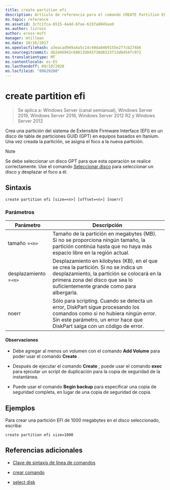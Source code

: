 ```yaml
---
title: create partition efi
description: Artículo de referencia para el comando CREATE Partition EFI, que crea una partición del sistema Extensible Firmware Interface (EFI) en un disco de tabla de particiones GUID (GPT) en equipos basados en Itanium.
ms.topic: reference
ms.assetid: 3cfc1fca-6515-4a4d-bfae-615fa8045ea9
ms.author: lizross
author: eross-msft
manager: mtillman
ms.date: 10/16/2017
ms.openlocfilehash: a3eacad949a4a5c14c40da0469155e277cb274b6
ms.sourcegitcommit: db2d46842c68813d043738d6523f13d8454fc972
ms.translationtype: MT
ms.contentlocale: es-ES
ms.lasthandoff: 09/10/2020
ms.locfileid: "89629208"
---
```

# <a name="create-partition-efi"></a>create partition efi

> Se aplica a: Windows Server (canal semianual), Windows Server 2019, Windows Server 2016, Windows Server 2012 R2 y Windows Server 2012

Crea una partición del sistema de Extensible Firmware Interface (EFI) en un disco de tabla de particiones GUID (GPT) en equipos basados en Itanium. Una vez creada la partición, se asigna el foco a la nueva partición.

>[!NOTE]
> Se debe seleccionar un disco GPT para que esta operación se realice correctamente. Use el comando [Seleccionar disco](select-disk.md) para seleccionar un disco y desplazar el foco a él.

## <a name="syntax"></a>Sintaxis

```
create partition efi [size=<n>] [offset=<n>] [noerr]
```

### <a name="parameters"></a>Parámetros

| Parámetro | Descripción |
| --------- | ----------- |
| tamaño =`<n>` | Tamaño de la partición en megabytes (MB). Si no se proporciona ningún tamaño, la partición continúa hasta que no haya más espacio libre en la región actual. |
| desplazamiento =`<n>` | Desplazamiento en kilobytes (KB), en el que se crea la partición. Si no se indica un desplazamiento, la partición se colocará en la primera zona del disco que sea lo suficientemente grande como para albergarla. |
| noerr | Sólo para scripting. Cuando se detecta un error, DiskPart sigue procesando los comandos como si no hubiera ningún error. Sin este parámetro, un error hace que DiskPart salga con un código de error. |

#### <a name="remarks"></a>Observaciones

- Debe agregar al menos un volumen con el comando **Add Volume** para poder usar el comando **Create** .

- Después de ejecutar el comando **Create** , puede usar el comando **exec** para ejecutar un script de duplicación para la copia de seguridad de la instantánea.

- Puede usar el comando **Begin backup** para especificar una copia de seguridad completa, en lugar de una copia de seguridad de copia.

## <a name="examples"></a>Ejemplos

Para crear una partición EFI de 1000 megabytes en el disco seleccionado, escriba:

```
create partition efi size=1000
```

## <a name="additional-references"></a>Referencias adicionales

- [Clave de sintaxis de línea de comandos](command-line-syntax-key.md)

- [crear comando](create.md)

- [select disk](select-disk.md)
